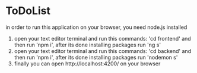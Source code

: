 # ToDoList
in order to run this application on your browser, you need node.js installed
1. open your text editor terminal and run this commands: 'cd frontend' and then run 'npm i', after its done installing packages run 'ng s'
2. open your text editor terminal and run this commands: 'cd backend' and then run 'npm i', after its done installing packages run 'nodemon s'
3. finally you can open http://localhost:4200/ on your browser
